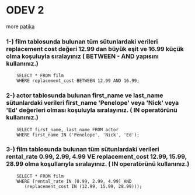 # ODEV 2
more [patika](https://app.patika.dev/courses/sql/Odev2)

### 1-) film tablosunda bulunan tüm sütunlardaki verileri replacement cost değeri 12.99 dan büyük eşit ve 16.99 küçük olma koşuluyla sıralayınız ( BETWEEN - AND yapısını kullanınız.)
```
    SELECT * FROM film
    WHERE replacement_cost BETWEEN 12.99 AND 16.99;
```
### 2-) actor tablosunda bulunan first_name ve last_name sütunlardaki verileri first_name 'Penelope' veya 'Nick' veya 'Ed' değerleri olması koşuluyla sıralayınız. ( IN operatörünü kullanınız.)
```
    SELECT first_name, last_name FROM actor
    WHERE first_name IN ('Penelope', 'Nick', 'Ed'); 
```  
### 3-) film tablosunda bulunan tüm sütunlardaki verileri rental_rate 0.99, 2.99, 4.99 VE replacement_cost 12.99, 15.99, 28.99 olma koşullarıyla sıralayınız. ( IN operatörünü kullanınız.)
```
    SELECT * FROM film
    WHERE (rental_rate IN (0.99, 2.99, 4.99) AND 
       (replacement_cost IN (12.99, 15.99, 28.99)));
```